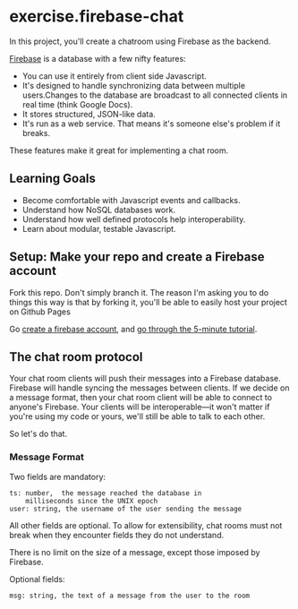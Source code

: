 # exercise.firebase-chat

In this project, you'll create a chatroom using Firebase as the backend.

[Firebase](http://www.firebase.com) is a database with a few nifty features:
  * You can use it entirely from client side Javascript.
  * It's designed to handle synchronizing data between multiple users.Changes to the database are broadcast to all connected clients in real time (think Google Docs).
  * It stores structured, JSON-like data.
  * It's run as a web service. That means it's someone else's problem if it breaks.

These features make it great for implementing a chat room.

## Learning Goals ##
  * Become comfortable with Javascript events and callbacks.
  * Understand how NoSQL databases work.
  * Understand how well defined protocols help interoperability.
  * Learn about modular, testable Javascript.

## Setup: Make your repo and create a Firebase account ##

Fork this repo. Don't simply branch it. The reason I'm asking you to do things
this way is that by forking it, you'll be able to easily host your project on
Github Pages

Go [create a firebase account](https://www.firebase.com/account), and [go through the 5-minute tutorial](https://www.firebase.com/tutorial/).


## The chat room protocol ##

Your chat room clients will push their messages into a Firebase database.
Firebase will handle syncing the messages between clients. If we decide on a
message format, then your chat room client will be able to connect to anyone's
Firebase. Your clients will be interoperable—it won't matter if you're using
my code or yours, we'll still be able to talk to each other.

So let's do that.

### Message Format ###

Two fields are mandatory:

    ts: number,  the message reached the database in
        milliseconds since the UNIX epoch
    user: string, the username of the user sending the message

All other fields are optional. To allow for extensibility, chat rooms must
not break when they encounter fields they do not understand.

There is no limit on the size of a message, except those imposed by Firebase.

Optional fields:

    msg: string, the text of a message from the user to the room
